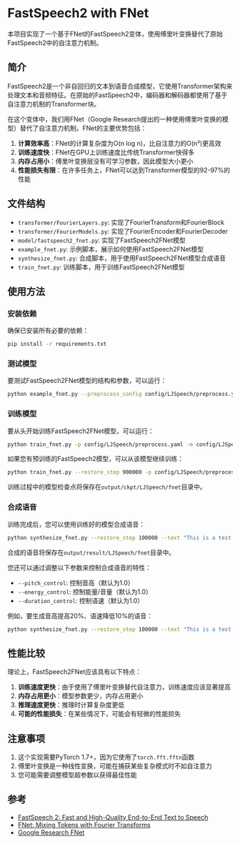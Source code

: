 # FastSpeech2 with FNet

本项目实现了一个基于FNet的FastSpeech2变体，使用傅里叶变换替代了原始FastSpeech2中的自注意力机制。

## 简介

FastSpeech2是一个非自回归的文本到语音合成模型，它使用Transformer架构来处理文本和音频特征。在原始的FastSpeech2中，编码器和解码器都使用了基于自注意力机制的Transformer块。

在这个变体中，我们用FNet（Google Research提出的一种使用傅里叶变换的模型）替代了自注意力机制。FNet的主要优势包括：

1. **计算效率高**：FNet的计算复杂度为O(n log n)，比自注意力的O(n²)更高效
2. **训练速度快**：FNet在GPU上训练速度比传统Transformer快得多
3. **内存占用小**：傅里叶变换层没有可学习参数，因此模型大小更小
4. **性能损失有限**：在许多任务上，FNet可以达到Transformer模型的92-97%的性能

## 文件结构

- `transformer/FourierLayers.py`: 实现了FourierTransform和FourierBlock
- `transformer/FourierModels.py`: 实现了FourierEncoder和FourierDecoder
- `model/fastspeech2_fnet.py`: 实现了FastSpeech2FNet模型
- `example_fnet.py`: 示例脚本，展示如何使用FastSpeech2FNet模型
- `synthesize_fnet.py`: 合成脚本，用于使用FastSpeech2FNet模型合成语音
- `train_fnet.py`: 训练脚本，用于训练FastSpeech2FNet模型

## 使用方法

### 安装依赖

确保已安装所有必要的依赖：

```bash
pip install -r requirements.txt
```

### 测试模型

要测试FastSpeech2FNet模型的结构和参数，可以运行：

```bash
python example_fnet.py --preprocess_config config/LJSpeech/preprocess.yaml --model_config config/LJSpeech/model.yaml
```

### 训练模型

要从头开始训练FastSpeech2FNet模型，可以运行：

```bash
python train_fnet.py -p config/LJSpeech/preprocess.yaml -m config/LJSpeech/model.yaml -t config/LJSpeech/train.yaml
```

如果您有预训练的FastSpeech2模型，可以从该模型继续训练：

```bash
python train_fnet.py --restore_step 900000 -p config/LJSpeech/preprocess.yaml -m config/LJSpeech/model.yaml -t config/LJSpeech/train.yaml
```

训练过程中的模型检查点将保存在`output/ckpt/LJSpeech/fnet`目录中。

### 合成语音

训练完成后，您可以使用训练好的模型合成语音：

```bash
python synthesize_fnet.py --restore_step 100000 --text "This is a test sentence for FastSpeech2 with FNet." --preprocess_config config/LJSpeech/preprocess.yaml --model_config config/LJSpeech/model.yaml --train_config config/LJSpeech/train.yaml
```

合成的语音将保存在`output/result/LJSpeech/fnet`目录中。

您还可以通过调整以下参数来控制合成语音的特性：
- `--pitch_control`: 控制音高（默认为1.0）
- `--energy_control`: 控制能量/音量（默认为1.0）
- `--duration_control`: 控制语速（默认为1.0）

例如，要生成音高提高20%、语速降低10%的语音：

```bash
python synthesize_fnet.py --restore_step 100000 --text "This is a test sentence for FastSpeech2 with FNet." --preprocess_config config/LJSpeech/preprocess.yaml --model_config config/LJSpeech/model.yaml --train_config config/LJSpeech/train.yaml --pitch_control 1.2 --duration_control 1.1
```

## 性能比较

理论上，FastSpeech2FNet应该具有以下特点：

1. **训练速度更快**：由于使用了傅里叶变换替代自注意力，训练速度应该显著提高
2. **内存占用更小**：模型参数更少，内存占用更小
3. **推理速度更快**：推理时计算复杂度更低
4. **可能的性能损失**：在某些情况下，可能会有轻微的性能损失

## 注意事项

1. 这个实现需要PyTorch 1.7+，因为它使用了`torch.fft.fftn`函数
2. 傅里叶变换是一种线性变换，可能在捕获某些复杂模式时不如自注意力
3. 您可能需要调整模型超参数以获得最佳性能

## 参考

- [FastSpeech 2: Fast and High-Quality End-to-End Text to Speech](https://arxiv.org/abs/2006.04558)
- [FNet: Mixing Tokens with Fourier Transforms](https://arxiv.org/abs/2105.03824)
- [Google Research FNet](https://github.com/google-research/google-research/tree/master/f_net) 